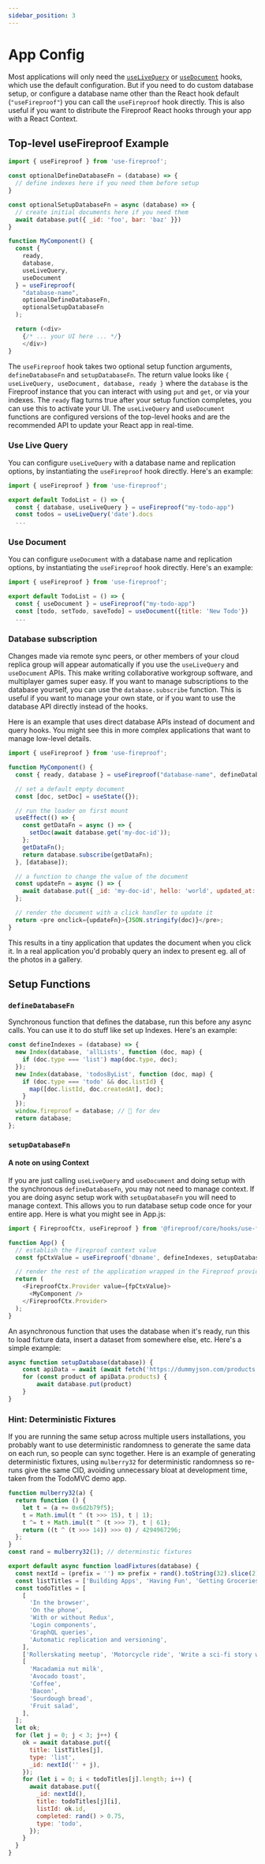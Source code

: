 ```yaml
---
sidebar_position: 3
---
```


# App Config

Most applications will only need the [`useLiveQuery`](./use-live-query) or [`useDocument`](./use-document) hooks, which use the default configuration. But if you need to do custom database setup, or configure a database name other than the React hook default (`"useFireproof"`) you can call the `useFireproof` hook directly. This is also useful if you want to distribute the Fireproof React hooks through your app with a React Context.


## Top-level useFireproof Example

```js
import { useFireproof } from 'use-fireproof';

const optionalDefineDatabaseFn = (database) => {
  // define indexes here if you need them before setup
}

const optionalSetupDatabaseFn = async (database) => {
  // create initial documents here if you need them
  await database.put({ _id: 'foo', bar: 'baz' }})
}

function MyComponent() {
  const { 
    ready, 
    database, 
    useLiveQuery, 
    useDocument 
  } = useFireproof(
    "database-name", 
    optionalDefineDatabaseFn, 
    optionalSetupDatabaseFn
  );

  return (<div>
    {/* ... your UI here ... */}
    </div>)
}
```

The `useFireproof` hook takes two optional setup function arguments, `defineDatabaseFn` and `setupDatabaseFn`. The return value looks like `{ useLiveQuery, useDocument, database, ready }` where the `database` is the Fireproof instance that you can interact with using `put` and `get`, or via your indexes. The `ready` flag turns true after your setup function completes, you can use this to activate your UI. The `useLiveQuery` and `useDocument` functions are configured versions of the top-level hooks and are the recommended API to update your React app in real-time.

### Use Live Query

You can configure `useLiveQuery` with a database name and replication options, by instantiating the `useFireproof` hook directly. Here's an example:

```js
import { useFireproof } from 'use-fireproof';

export default TodoList = () => {
  const { database, useLiveQuery } = useFireproof("my-todo-app")
  const todos = useLiveQuery('date').docs
  ...
```

### Use Document

You can configure `useDocument` with a database name and replication options, by instantiating the `useFireproof` hook directly. Here's an example:

```js
import { useFireproof } from 'use-fireproof';

export default TodoList = () => {
  const { useDocument } = useFireproof("my-todo-app")
  const [todo, setTodo, saveTodo] = useDocument({title: 'New Todo'})
  ...
```


### Database subscription

Changes made via remote sync peers, or other members of your cloud replica group will appear automatically if you use the `useLiveQuery` and `useDocument` APIs. This make writing collaborative workgroup software, and multiplayer games super easy. If you want to manage subscriptions to the database yourself, you can use the `database.subscribe` function. This is useful if you want to manage your own state, or if you want to use the database API directly instead of the hooks.

Here is an example that uses direct database APIs instead of document and query hooks. You might see this in more complex applications that want to manage low-level details.

```js
import { useFireproof } from 'use-fireproof';

function MyComponent() {
  const { ready, database } = useFireproof("database-name", defineDatabaseFn, setupDatabaseFn);

  // set a default empty document
  const [doc, setDoc] = useState({});

  // run the loader on first mount
  useEffect(() => {
    const getDataFn = async () => {
      setDoc(await database.get('my-doc-id'));
    };
    getDataFn();
    return database.subscribe(getDataFn);
  }, [database]);

  // a function to change the value of the document
  const updateFn = async () => {
    await database.put({ _id: 'my-doc-id', hello: 'world', updated_at: new Date() });
  };

  // render the document with a click handler to update it
  return <pre onclick={updateFn}>{JSON.stringify(doc)}</pre>;
}
```

This results in a tiny application that updates the document when you click it. In a real application you'd probably query an index to present eg. all of the photos in a gallery.

## Setup Functions

### `defineDatabaseFn`

Synchronous function that defines the database, run this before any async calls. You can use it to do stuff like set up Indexes. Here's an example:

```js
const defineIndexes = (database) => {
  new Index(database, 'allLists', function (doc, map) {
    if (doc.type === 'list') map(doc.type, doc);
  });
  new Index(database, 'todosByList', function (doc, map) {
    if (doc.type === 'todo' && doc.listId) {
      map([doc.listId, doc.createdAt], doc);
    }
  });
  window.fireproof = database; // 🤫 for dev
  return database;
};
```

### `setupDatabaseFn`

#### A note on using Context

If you are just calling `useLiveQuery` and `useDocument` and doing setup with the synchronous `defineDatabaseFn`, you may not need to manage context. If you are doing async setup work with `setupDatabaseFn` you will need to manage context. This allows you to run database setup code once for your entire app. Here is what you might see in App.js:

```js
import { FireproofCtx, useFireproof } from '@fireproof/core/hooks/use-fireproof';

function App() {
  // establish the Fireproof context value
  const fpCtxValue = useFireproof('dbname', defineIndexes, setupDatabase);

  // render the rest of the application wrapped in the Fireproof provider
  return (
    <FireproofCtx.Provider value={fpCtxValue}>
      <MyComponent />
    </FireproofCtx.Provider>
  );
}
```

An asynchronous function that uses the database when it's ready, run this to load fixture data, insert a dataset from somewhere else, etc. Here's a simple example:

```js
async function setupDatabase(database)) {
    const apiData = await (await fetch('https://dummyjson.com/products')).json()
    for (const product of apiData.products) {
        await database.put(product)
    }
}
```

### Hint: Deterministic Fixtures

If you are running the same setup across multiple users installations, you probably want to use deterministic randomness to generate the same data on each run, so people can sync together. Here is an example of generating deterministic fixtures, using `mulberry32` for deterministic randomness so re-runs give the same CID, avoiding unnecessary bloat at development time, taken from the TodoMVC demo app.

```js
function mulberry32(a) {
  return function () {
    let t = (a += 0x6d2b79f5);
    t = Math.imul(t ^ (t >>> 15), t | 1);
    t ^= t + Math.imul(t ^ (t >>> 7), t | 61);
    return ((t ^ (t >>> 14)) >>> 0) / 4294967296;
  };
}
const rand = mulberry32(1); // determinstic fixtures

export default async function loadFixtures(database) {
  const nextId = (prefix = '') => prefix + rand().toString(32).slice(2);
  const listTitles = ['Building Apps', 'Having Fun', 'Getting Groceries'];
  const todoTitles = [
    [
      'In the browser',
      'On the phone',
      'With or without Redux',
      'Login components',
      'GraphQL queries',
      'Automatic replication and versioning',
    ],
    ['Rollerskating meetup', 'Motorcycle ride', 'Write a sci-fi story with ChatGPT'],
    [
      'Macadamia nut milk',
      'Avocado toast',
      'Coffee',
      'Bacon',
      'Sourdough bread',
      'Fruit salad',
    ],
  ];
  let ok;
  for (let j = 0; j < 3; j++) {
    ok = await database.put({
      title: listTitles[j],
      type: 'list',
      _id: nextId('' + j),
    });
    for (let i = 0; i < todoTitles[j].length; i++) {
      await database.put({
        _id: nextId(),
        title: todoTitles[j][i],
        listId: ok.id,
        completed: rand() > 0.75,
        type: 'todo',
      });
    }
  }
}
```

